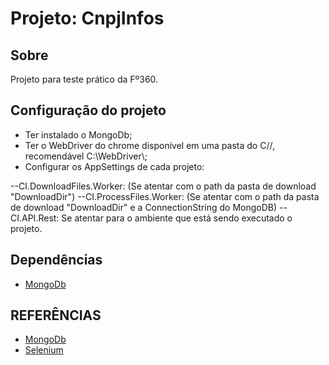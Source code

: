 # Projeto: CnpjInfos

## Sobre
Projeto para teste prático da Fº360.

## Configuração do projeto
- Ter instalado o MongoDb;
- Ter o WebDriver do chrome disponível em uma pasta do C//, recomendável C:\\WebDriver\\;
- Configurar os AppSettings de cada projeto:

--CI.DownloadFiles.Worker: (Se atentar com o path da pasta de download "DownloadDir")
--CI.ProcessFiles.Worker: (Se atentar com o path da pasta de download "DownloadDir" e a ConnectionString do MongoDB)
--CI.API.Rest: Se atentar para o ambiente que está sendo executado o projeto.

## Dependências
* [MongoDb](https://www.mongodb.com/)

## REFERÊNCIAS
- [MongoDb](https://www.mongodb.com/)
- [Selenium](https://www.selenium.dev/)
